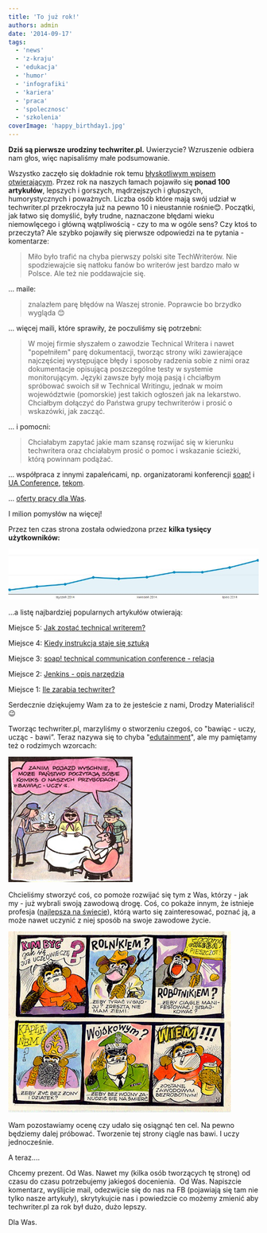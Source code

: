 ```yaml
---
title: 'To już rok!'
authors: admin
date: '2014-09-17'
tags:
  - 'news'
  - 'z-kraju'
  - 'edukacja'
  - 'humor'
  - 'infografiki'
  - 'kariera'
  - 'praca'
  - 'spolecznosc'
  - 'szkolenia'
coverImage: 'happy_birthday1.jpg'
---
```


**Dziś są pierwsze urodziny techwriter.pl.** Uwierzycie? Wzruszenie odbiera nam
głos, więc napisaliśmy małe podsumowanie.

<!--truncate-->

Wszystko zaczęło się dokładnie rok temu
[błyskotliwym wpisem otwierającym](http://techwriter.pl/witaj-swiecie/). Przez
rok na naszych łamach pojawiło się **ponad 100 artykułów**, lepszych i gorszych,
mądrzejszych i głupszych, humorystycznych i poważnych. Liczba osób które mają
swój udział w techwriter.pl przekroczyła już na pewno 10 i nieustannie rośnie😊.
Początki, jak łatwo się domyślić, były trudne, naznaczone błędami wieku
niemowlęcego i główną wątpliwością - czy to ma w ogóle sens? Czy ktoś to
przeczyta? Ale szybko pojawiły się pierwsze odpowiedzi na te pytania -
komentarze:

> Miło było trafić na chyba pierwszy polski site TechWriterów. Nie spodziewajcie
> się natłoku fanów bo writerów jest bardzo mało w Polsce. Ale też nie
> poddawajcie się.

... maile:

> znalazłem parę błędów na Waszej stronie. Poprawcie bo brzydko wygląda 😊

... więcej maili, które sprawiły, że poczuliśmy się potrzebni:

> W mojej firmie słyszałem o zawodzie Technical Writera i nawet "popełniłem"
> parę dokumentacji, tworząc strony wiki zawierające najczęściej występujące
> błędy i sposoby radzenia sobie z nimi oraz dokumentacje opisującą poszczególne
> testy w systemie monitorującym. Języki zawsze były moją pasją i chciałbym
> spróbować swoich sił w Technical Writingu, jednak w moim województwie
> (pomorskie) jest takich ogłoszeń jak na lekarstwo. Chciałbym dołączyć do
> Państwa grupy techwriterów i prosić o wskazówki, jak zacząć.

... i pomocni:

> Chciałabym zapytać jakie mam szansę rozwijać się w kierunku techwritera oraz
> chciałabym prosić o pomoc i wskazanie ścieżki, którą powinnam podążać.

... współpraca z innymi zapaleńcami, np. organizatorami konferencji
[soap!](http://techwriter.pl/konferencja-soap-wczoraj-i-dzis/) i
[UA Conference](http://techwriter.pl/ua-conference-relacja/),
[tekom](http://techwriter.pl/zaproszenie-na-konferencje-tekom-europe-roadshow-w-warszawie/).

... [oferty pracy dla Was](http://techwriter.pl/category/news/oferty-pracy/).

I milion pomysłów na więcej!

Przez ten czas strona została odwiedzona przez **kilka tysięcy użytkowników:**

![users1rok](images/users1rok.jpg)

...a listę najbardziej popularnych artykułów otwierają:

Miejsce 5:
[Jak zostać technical writerem?](http://techwriter.pl/jak-zostac-technical-writerem/)

Miejsce 4:
[Kiedy instrukcja staje się sztuką](http://techwriter.pl/kiedy-instrukcja-staje-sie-sztuka/)

Miejsce 3:
[soap! technical communication conference - relacja](http://techwriter.pl/soap-technical-communication-conference-relacja/)

Miejsce 2:
[Jenkins - opis narzędzia](http://techwriter.pl/jenkins-opis-narzedzia/)

Miejsce 1:
[Ile zarabia techwriter?](http://techwriter.pl/ile-zarabia-technical-writer/)

Serdecznie dziękujemy Wam za to że jesteście z nami, Drodzy Materialiści! 😉

Tworząc techwriter.pl, marzyliśmy o stworzeniu czegoś, co "bawiąc - uczy,
ucząc - bawi”. Teraz nazywa się to chyba
"[edutainment](http://pl.wikipedia.org/wiki/Edutainment)", ale my pamiętamy też
o rodzimych wzorcach:

![bawiacuczy](images/bawiacuczy.jpg)

Chcieliśmy stworzyć coś, co pomoże rozwijać się tym z Was, którzy - jak my - już
wybrali swoją zawodową drogę. Coś, co pokaże innym, że istnieje profesja
([najlepsza na świecie](http://techwriter.pl/mamy-najlepsza-prace-na-swiecie/)),
którą warto się zainteresować, poznać ją, a może nawet uczynić z niej sposób na
swoje zawodowe życie.

![rozwazania](images/rozwazania.jpg)

Wam pozostawiamy ocenę czy udało się osiągnąć ten cel. Na pewno będziemy dalej
próbować. Tworzenie tej strony ciągle nas bawi. I uczy jednocześnie.

A teraz....

Chcemy prezent. Od Was. Nawet my (kilka osób tworzących tę stronę) od czasu do
czasu potrzebujemy jakiegoś docenienia.  Od Was. Napiszcie komentarz, wyślijcie
mail, odezwijcie się do nas na FB (pojawiają się tam nie tylko nasze artykuły),
skrytykujcie nas i powiedzcie co możemy zmienić aby techwriter.pl za rok był
dużo, dużo lepszy.

Dla Was.
